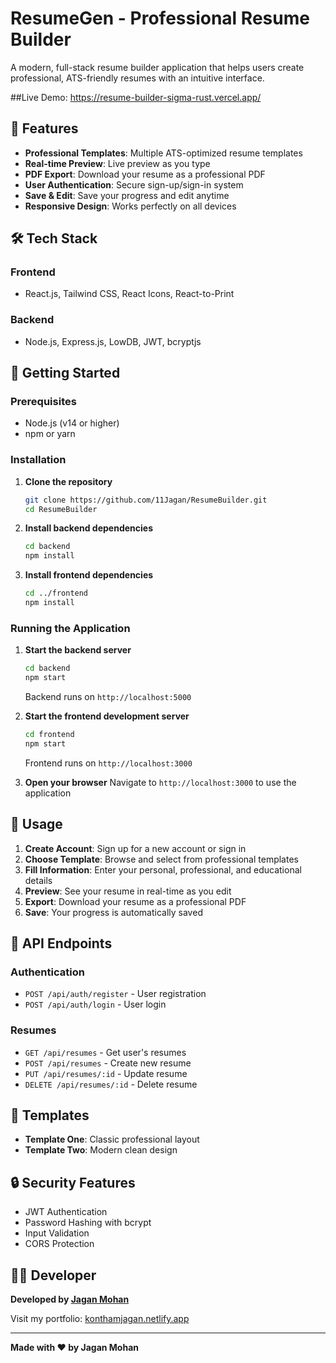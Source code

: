 # ResumeGen - Professional Resume Builder

A modern, full-stack resume builder application that helps users create professional, ATS-friendly resumes with an intuitive interface.

##Live Demo: https://resume-builder-sigma-rust.vercel.app/

## 🚀 Features

- **Professional Templates**: Multiple ATS-optimized resume templates
- **Real-time Preview**: Live preview as you type
- **PDF Export**: Download your resume as a professional PDF
- **User Authentication**: Secure sign-up/sign-in system
- **Save & Edit**: Save your progress and edit anytime
- **Responsive Design**: Works perfectly on all devices

## 🛠️ Tech Stack

### Frontend
- React.js, Tailwind CSS, React Icons, React-to-Print

### Backend
- Node.js, Express.js, LowDB, JWT, bcryptjs

## 🚀 Getting Started

### Prerequisites
- Node.js (v14 or higher)
- npm or yarn

### Installation

1. **Clone the repository**
   ```bash
   git clone https://github.com/11Jagan/ResumeBuilder.git
   cd ResumeBuilder
   ```

2. **Install backend dependencies**
   ```bash
   cd backend
   npm install
   ```

3. **Install frontend dependencies**
   ```bash
   cd ../frontend
   npm install
   ```

### Running the Application

1. **Start the backend server**
   ```bash
   cd backend
   npm start
   ```
   Backend runs on `http://localhost:5000`

2. **Start the frontend development server**
   ```bash
   cd frontend
   npm start
   ```
   Frontend runs on `http://localhost:3000`

3. **Open your browser**
   Navigate to `http://localhost:3000` to use the application

## 📖 Usage

1. **Create Account**: Sign up for a new account or sign in
2. **Choose Template**: Browse and select from professional templates
3. **Fill Information**: Enter your personal, professional, and educational details
4. **Preview**: See your resume in real-time as you edit
5. **Export**: Download your resume as a professional PDF
6. **Save**: Your progress is automatically saved

## 🔧 API Endpoints

### Authentication
- `POST /api/auth/register` - User registration
- `POST /api/auth/login` - User login

### Resumes
- `GET /api/resumes` - Get user's resumes
- `POST /api/resumes` - Create new resume
- `PUT /api/resumes/:id` - Update resume
- `DELETE /api/resumes/:id` - Delete resume

## 🎨 Templates

- **Template One**: Classic professional layout
- **Template Two**: Modern clean design

## 🔒 Security Features

- JWT Authentication
- Password Hashing with bcrypt
- Input Validation
- CORS Protection

## 👨‍💻 Developer

**Developed by [Jagan Mohan](https://konthamjagan.netlify.app/)**

Visit my portfolio: [konthamjagan.netlify.app](https://konthamjagan.netlify.app/)

---

**Made with ❤️ by Jagan Mohan** 
